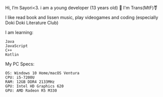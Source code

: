 Hi, I’m Sayori<3. i am a young developer (13 years old) 🫶
I'm Trans(MtF)⚧️

I like read book and lissen music, play videogames and coding (especially Doki Doki Literature Club)

 I am learning:

```
Java
JavaScript
C++
Kotlin
```

My PC Specs:

```
OS: Windows 10 Home/macOS Ventura
CPU: i5-7200U
RAM: 12GB DDR4 2133MHz
GPU: Intel HD Graphics 620
GPU: AMD Radeon R5 M330
```